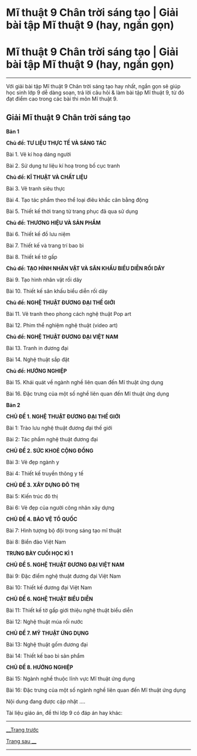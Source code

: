 # Mĩ thuật 9 Chân trời sáng tạo | Giải bài tập Mĩ thuật 9 (hay, ngắn gọn)

# Mĩ thuật 9 Chân trời sáng tạo | Giải bài tập Mĩ thuật 9 (hay, ngắn gọn)

* * *

Với giải bài tập Mĩ thuật 9 Chân trời sáng tạo hay nhất, ngắn gọn sẽ giúp học sinh lớp 9 dễ dàng soạn, trả lời câu hỏi & làm bài tập Mĩ thuật 9, từ đó đạt điểm cao trong các bài thi môn Mĩ thuật 9.

## Giải Mĩ thuật 9 Chân trời sáng tạo

**Bản 1**

**Chủ đề: TƯ LIỆU THỰC TẾ VÀ SÁNG TÁC**

Bài 1. Vẽ kí hoạ dáng người

Bài 2. Sử dụng tư liệu kí hoạ trong bố cục tranh

**Chủ đề: KĨ THUẬT VÀ CHẤT LIỆU**

Bài 3. Vẽ tranh siêu thực

Bài 4. Tạo tác phẩm theo thể loại điêu khắc cân bằng động

Bài 5. Thiết kế thời trang từ trang phục đã qua sử dụng

**Chủ đề: THƯƠNG HIỆU VÀ SẢN PHẨM**

Bài 6. Thiết kế đồ lưu niệm

Bài 7. Thiết kế và trang trí bao bì

Bài 8. Thiết kế tờ gấp

**Chủ đề: TẠO HÌNH NHÂN VẬT VÀ SÂN KHẤU BIỂU DIỄN RỐI DÂY**

Bài 9. Tạo hình nhân vật rối dây

Bài 10. Thiết kế sân khấu biểu diễn rối dây

**Chủ đề: NGHỆ THUẬT ĐƯƠNG ĐẠI THẾ GIỚI**

Bài 11. Vẽ tranh theo phong cách nghệ thuật Pop art 

Bài 12. Phim thể nghiệm nghệ thuật (video art)

**Chủ đề: NGHỆ THUẬT ĐƯƠNG ĐẠI VIỆT NAM**

Bài 13. Tranh in đương đại

Bài 14. Nghệ thuật sắp đặt

**Chủ đề: HƯỚNG NGHIỆP**

Bài 15. Khái quát về ngành nghề liên quan đến Mĩ thuật ứng dụng

Bài 16. Đặc trưng của một số nghề liên quan đến Mĩ thuật ứng dụng

**Bản 2**

**CHỦ ĐỀ 1. NGHỆ THUẬT ĐƯƠNG ĐẠI THẾ GIỚI**

Bài 1: Trào lưu nghệ thuật đương đại thế giới

Bài 2: Tác phẩm nghệ thuật đương đại

**CHỦ ĐỀ 2. SỨC KHOẺ CỘNG ĐỒNG**

Bài 3: Vẻ đẹp ngành y

Bài 4: Thiết kế truyền thông y tế

**CHỦ ĐỀ 3. XÂY DỰNG ĐÔ THỊ**

Bài 5: Kiến trúc đô thị

Bài 6: Vẻ đẹp của người công nhân xây dựng

**CHỦ ĐỀ 4. BẢO VỆ TỔ QUỐC**

Bài 7: Hình tượng bộ đội trong sáng tạo mĩ thuật 

Bài 8: Biển đảo Việt Nam 

**TRƯNG BÀY CUỐI HỌC KÌ 1**

**CHỦ ĐỀ 5. NGHỆ THUẬT ĐƯƠNG ĐẠI VIỆT NAM**

Bài 9: Đặc điểm nghệ thuật đương đại Việt Nam 

Bài 10: Thiết kế đương đại Việt Nam

**CHỦ ĐỀ 6. NGHỆ THUẬT BIỂU DIỄN**

Bài 11: Thiết kế tờ gấp giới thiệu nghệ thuật biểu diễn 

Bài 12: Nghệ thuật múa rối nước

**CHỦ ĐỀ 7. MỸ THUẬT ỨNG DỤNG**

Bài 13: Nghệ thuật gốm đương đại

Bài 14: Thiết kế bao bì sản phẩm

**CHỦ ĐỀ 8. HƯỚNG NGHIỆP**

Bài 15: Ngành nghề thuộc lĩnh vực Mĩ thuật ứng dụng

Bài 16: Đặc trưng của một số ngành nghề liên quan đến Mĩ thuật ứng dụng 

Nội dung đang được cập nhật ....

Tài liệu giáo án, đề thi lớp 9 có đáp án hay khác:

* * *

[__Trang trước](https://vietjack.com/index.jsp)

[Trang sau __](https://vietjack.com/mi-thuat-9-ct/index.jsp)

* * *
